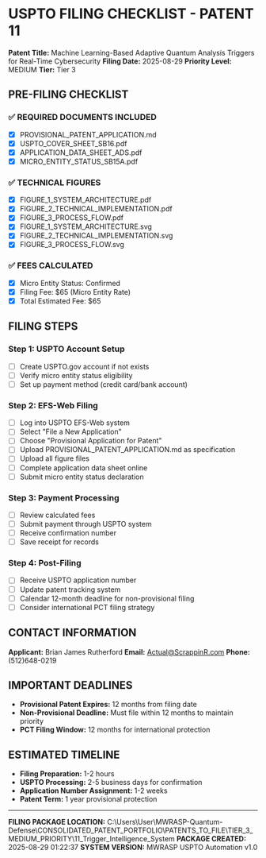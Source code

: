 # USPTO FILING CHECKLIST - PATENT 11

**Patent Title:** Machine Learning-Based Adaptive Quantum Analysis Triggers for Real-Time Cybersecurity
**Filing Date:** 2025-08-29
**Priority Level:** MEDIUM
**Tier:** Tier 3

## PRE-FILING CHECKLIST

### ✅ REQUIRED DOCUMENTS INCLUDED
- [x] PROVISIONAL_PATENT_APPLICATION.md
- [x] USPTO_COVER_SHEET_SB16.pdf
- [x] APPLICATION_DATA_SHEET_ADS.pdf
- [x] MICRO_ENTITY_STATUS_SB15A.pdf

### ✅ TECHNICAL FIGURES
- [x] FIGURE_1_SYSTEM_ARCHITECTURE.pdf
- [x] FIGURE_2_TECHNICAL_IMPLEMENTATION.pdf
- [x] FIGURE_3_PROCESS_FLOW.pdf
- [x] FIGURE_1_SYSTEM_ARCHITECTURE.svg
- [x] FIGURE_2_TECHNICAL_IMPLEMENTATION.svg
- [x] FIGURE_3_PROCESS_FLOW.svg

### ✅ FEES CALCULATED
- [x] Micro Entity Status: Confirmed
- [x] Filing Fee: $65 (Micro Entity Rate)
- [x] Total Estimated Fee: $65

## FILING STEPS

### Step 1: USPTO Account Setup
- [ ] Create USPTO.gov account if not exists
- [ ] Verify micro entity status eligibility
- [ ] Set up payment method (credit card/bank account)

### Step 2: EFS-Web Filing
- [ ] Log into USPTO EFS-Web system
- [ ] Select "File a New Application" 
- [ ] Choose "Provisional Application for Patent"
- [ ] Upload PROVISIONAL_PATENT_APPLICATION.md as specification
- [ ] Upload all figure files
- [ ] Complete application data sheet online
- [ ] Submit micro entity status declaration

### Step 3: Payment Processing  
- [ ] Review calculated fees
- [ ] Submit payment through USPTO system
- [ ] Receive confirmation number
- [ ] Save receipt for records

### Step 4: Post-Filing
- [ ] Receive USPTO application number
- [ ] Update patent tracking system
- [ ] Calendar 12-month deadline for non-provisional filing
- [ ] Consider international PCT filing strategy

## CONTACT INFORMATION

**Applicant:** Brian James Rutherford
**Email:** Actual@ScrappinR.com
**Phone:** (512)648-0219

## IMPORTANT DEADLINES

- **Provisional Patent Expires:** 12 months from filing date
- **Non-Provisional Deadline:** Must file within 12 months to maintain priority
- **PCT Filing Window:** 12 months for international protection

## ESTIMATED TIMELINE

- **Filing Preparation:** 1-2 hours
- **USPTO Processing:** 2-5 business days for confirmation  
- **Application Number Assignment:** 1-2 weeks
- **Patent Term:** 1 year provisional protection

---

**FILING PACKAGE LOCATION:** C:\Users\User\MWRASP-Quantum-Defense\CONSOLIDATED_PATENT_PORTFOLIO\PATENTS_TO_FILE\TIER_3_MEDIUM_PRIORITY\11_Trigger_Intelligence_System
**PACKAGE CREATED:** 2025-08-29 01:22:37
**SYSTEM VERSION:** MWRASP USPTO Automation v1.0
